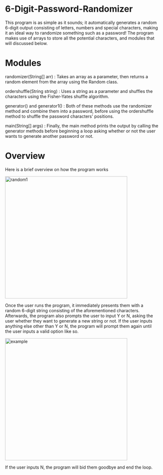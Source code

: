 # 6-Digit-Password-Randomizer
This program is as simple as it sounds; it automatically generates a random 6-digit output consisting of letters, numbers and special characters, making it an ideal way to randomize something such as a password! The program makes use of arrays to store all the potential characters, and modules that will discussed below.
# Modules
randomizer(String[] arr)                    : Takes an array as a parameter, then returns a random element from the array using the Random class.

ordershuffle(String string)          : Uses a string as a parameter and shuffles the characters using the Fisher-Yates shuffle algorithm.

generator() and generator1()  : Both of these methods use the randomizer method and combine them into a password, before using the ordershuffle method to shuffle the password characters' positions.

main(String[] args)                         : Finally, the main method prints the output by calling the generator methods before beginning a loop asking whether or not the user wants to generate another password or not.

# Overview
Here is a brief overview on how the program works 

<img width="400" alt="random1" src="https://user-images.githubusercontent.com/126550095/224322408-92598f15-83fb-40ee-b613-c4b82b91e170.png">

Once the user runs the program, it immediately presents them with a random 6-digit string consisting of the aforementioned characters. Afterwards, the program also prompts the user to input Y or N, asking the user whether they want to generate a new string or not. If the user inputs anything else other than Y or N, the program will prompt them again until the user inputs a valid option like so.

<img width="400" alt="example" src="https://user-images.githubusercontent.com/126550095/224322909-a17bcae6-2922-40a9-be11-596a2ff2ea34.png">

If the user inputs N, the program will bid them goodbye and end the loop.



